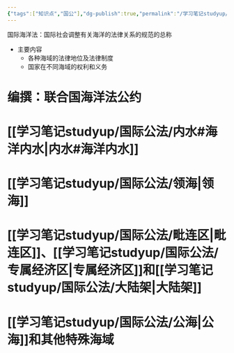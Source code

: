 ```yaml
---
{"tags":["知识点","国公"],"dg-publish":true,"permalink":"/学习笔记studyup/国际公法/国际海洋法/","dgPassFrontmatter":true,"created":"2024-11-08T18:48:10.594+08:00","updated":"2024-11-08T21:13:57.693+08:00"}
---
```


国际海洋法：国际社会调整有关海洋的法律关系的规范的总称
- 主要内容
	- 各种海域的法律地位及法律制度
	- 国家在不同海域的权利和义务
# 编撰：联合国海洋法公约
# [[学习笔记studyup/国际公法/内水#海洋内水\|内水#海洋内水]]
# [[学习笔记studyup/国际公法/领海\|领海]]
# [[学习笔记studyup/国际公法/毗连区\|毗连区]]、[[学习笔记studyup/国际公法/专属经济区\|专属经济区]]和[[学习笔记studyup/国际公法/大陆架\|大陆架]]
# [[学习笔记studyup/国际公法/公海\|公海]]和其他特殊海域
